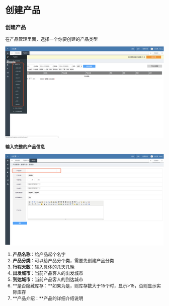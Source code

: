 # 创建产品



### 创建产品

在产品管理里面，选择一个你要创建的产品类型

![](../../.gitbook/assets/image%20%2897%29.png)

**输入完整的产品信息**

![](../../.gitbook/assets/image%20%2832%29.png)

1. **产品名称**：给产品起个名字
2. **产品分类**：可以给产品分个类，需要先创建产品分类
3. **行程天数**：输入具体的几天几晚
4. **出发城市**：当前产品客人的出发城市
5. **到达城市**：当前产品客人的到达城市
6. **是否隐藏库存：**如果为是，则库存数大于15个时，显示&gt;15，否则显示实际库存
7. **产品介绍：**产品的详细介绍说明

